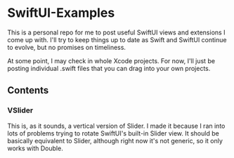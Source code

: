 # SwiftUI-Examples

This is a personal repo for me to post useful SwiftUI views and extensions I come up with. I'll try to keep things up to date as Swift and SwiftUI continue to evolve, but no promises on timeliness.

At some point, I may check in whole Xcode projects. For now, I'll just be posting individual .swift files that you can drag into your own projects.

## Contents

### VSlider

This is, as it sounds, a vertical version of Slider. I made it because I ran into lots of problems trying to rotate SwiftUI's built-in Slider view. It should be basically equivalent to Slider, although right now it's not generic, so it only works with Double.
